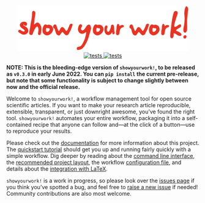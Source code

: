 <p align="center">
    <a href="https://github.com/showyourwork/showyourwork">
        <img width = "450" src="https://raw.githubusercontent.com/showyourwork/.github/main/images/showyourwork.png" alt="showyourwork"/>
    </a>
    <br/>
    <a href="https://github.com/showyourwork/showyourwork/actions/workflows/tests.yml">
        <img src="https://github.com/showyourwork/showyourwork/actions/workflows/tests.yml/badge.svg" alt="tests"/>
    </a>
    <a href="https://showyourwork.readthedocs.io">
        <img src="https://img.shields.io/static/v1?label=read&message=the%20docs&color=blue" alt="tests"/>
    </a>
</p>

**NOTE: This is the bleeding-edge version of `showyourwork!`, to be released as `v0.3.0` in early June 2022. You can `pip install` the current pre-release, but note that some functionality is subject to change slightly between now and the official release.**

Welcome to `showyourwork!`, a workflow management tool for open source scientific articles. If you want to make your research article reproducible, extensible, transparent, or just downright awesome, you’ve found the right tool. `showyourwork!` automates your entire workflow, packaging it into a self-contained recipe that anyone can follow and—at the click of a button—use to reproduce your results.

Please check out the [documentation](https://showyourwork.readthedocs.io) for more information about this project. The [quickstart tutorial](https://showyourwork.readthedocs.io/en/latest/quickstart) should get you up and running fairly quickly with a simple workflow. Dig deeper by reading about the [command line interface](https://showyourwork.readthedocs.io/en/latest/cli), the [recommended project layout](https://showyourwork.readthedocs.io/en/latest/layout), the workflow [configuration file](https://showyourwork.readthedocs.io/en/latest/config), and details about the [integration with LaTeX](https://showyourwork.readthedocs.io/en/latest/latex).

`showyourwork!` is a work in progress, so please look over the [issues page](https://github.com/showyourwork/showyourwork/issues) if you think you’ve spotted a bug, and feel free to [raise a new issue](https://github.com/showyourwork/showyourwork/issues/new) if needed! Community contributions are also most welcome.
